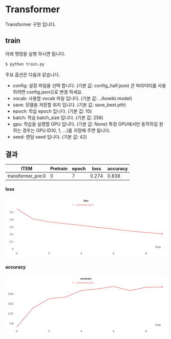 # Transformer
Transformer 구현 입니다.


## train
아래 명령을 실행 하시면 됩니다.
```sh
$ python train.py
```
주요 옵션은 다음과 같습니다.
- config: 설정 파일을 선택 합니다. (기본 값: config_half.json) 큰 파라미터를 사용하려면 config.json으로 변경 하세요.
- vocab: 사용할 vocab 파일 입니다. (기본 값: ../kowiki.model)
- save: 모델을 저장할 위치 입니다. (기본 값: save_best.pth)
- epoch: 학습 epoch 입니다. (기본 값: 10)
- batch: 학습 batch_size 입니다. (기본 값: 256)
- gpu: 학습을 실행할 GPU 입니다. (기본 값: None) 특정 GPU에서만 동작하길 원하는 경우는 GPU ID(0, 1, ...)를 지정해 주면 됩니다.
- seed: 랜덤 seed 입니다. (기본 값: 42)


## 결과
| ITEM              | Pretrain | epoch  | loss  | accuracy |
|-------------------|----------|--------|-------|----------|
| transformer_pre:0 | 0        | 7      | 0.274 | 0.838    |

#### loss
![](./img/loss.svg)

#### accuracy
![](./img/accuracy.svg)

